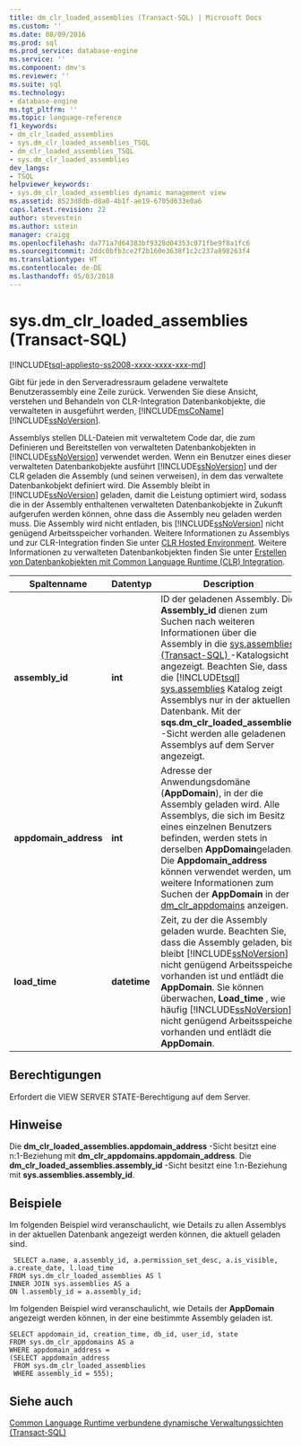 ```yaml
---
title: dm_clr_loaded_assemblies (Transact-SQL) | Microsoft Docs
ms.custom: ''
ms.date: 08/09/2016
ms.prod: sql
ms.prod_service: database-engine
ms.service: ''
ms.component: dmv's
ms.reviewer: ''
ms.suite: sql
ms.technology:
- database-engine
ms.tgt_pltfrm: ''
ms.topic: language-reference
f1_keywords:
- dm_clr_loaded_assemblies
- sys.dm_clr_loaded_assemblies_TSQL
- dm_clr_loaded_assemblies_TSQL
- sys.dm_clr_loaded_assemblies
dev_langs:
- TSQL
helpviewer_keywords:
- sys.dm_clr_loaded_assemblies dynamic management view
ms.assetid: 8523d8db-d8a0-4b1f-ae19-6705d633e0a6
caps.latest.revision: 22
author: stevestein
ms.author: sstein
manager: craigg
ms.openlocfilehash: da771a7d64383bf9328d04353c071fbe9f8a1fc6
ms.sourcegitcommit: 2ddc0bfb3ce2f2b160e3638f1c2c237a898263f4
ms.translationtype: HT
ms.contentlocale: de-DE
ms.lasthandoff: 05/03/2018
---
```

# <a name="sysdmclrloadedassemblies-transact-sql"></a>sys.dm_clr_loaded_assemblies (Transact-SQL)
[!INCLUDE[tsql-appliesto-ss2008-xxxx-xxxx-xxx-md](../../includes/tsql-appliesto-ss2008-xxxx-xxxx-xxx-md.md)]

  Gibt für jede in den Serveradressraum geladene verwaltete Benutzerassembly eine Zeile zurück. Verwenden Sie diese Ansicht, verstehen und Behandeln von CLR-Integration Datenbankobjekte, die verwalteten in ausgeführt werden, [!INCLUDE[msCoName](../../includes/msconame-md.md)] [!INCLUDE[ssNoVersion](../../includes/ssnoversion-md.md)].  
  
 Assemblys stellen DLL-Dateien mit verwaltetem Code dar, die zum Definieren und Bereitstellen von verwalteten Datenbankobjekten in [!INCLUDE[ssNoVersion](../../includes/ssnoversion-md.md)] verwendet werden. Wenn ein Benutzer eines dieser verwalteten Datenbankobjekte ausführt [!INCLUDE[ssNoVersion](../../includes/ssnoversion-md.md)] und der CLR geladen die Assembly (und seinen verweisen), in dem das verwaltete Datenbankobjekt definiert wird. Die Assembly bleibt in [!INCLUDE[ssNoVersion](../../includes/ssnoversion-md.md)] geladen, damit die Leistung optimiert wird, sodass die in der Assembly enthaltenen verwalteten Datenbankobjekte in Zukunft aufgerufen werden können, ohne dass die Assembly neu geladen werden muss. Die Assembly wird nicht entladen, bis [!INCLUDE[ssNoVersion](../../includes/ssnoversion-md.md)] nicht genügend Arbeitsspeicher vorhanden. Weitere Informationen zu Assemblys und zur CLR-Integration finden Sie unter [CLR Hosted Environment](../../relational-databases/clr-integration/clr-integration-architecture-clr-hosted-environment.md). Weitere Informationen zu verwalteten Datenbankobjekten finden Sie unter [Erstellen von Datenbankobjekten mit Common Language Runtime &#40;CLR&#41; Integration](../../relational-databases/clr-integration/database-objects/building-database-objects-with-common-language-runtime-clr-integration.md).  

  
|Spaltenname|Datentyp|Description|  
|-----------------|---------------|-----------------|  
|**assembly_id**|**int**|ID der geladenen Assembly. Die **Assembly_id** dienen zum Suchen nach weiteren Informationen über die Assembly in die [sys.assemblies &#40;Transact-SQL&#41; ](../../relational-databases/system-catalog-views/sys-assemblies-transact-sql.md) -Katalogsicht angezeigt. Beachten Sie, dass die [!INCLUDE[tsql](../../includes/tsql-md.md)] [sys.assemblies](../../relational-databases/system-catalog-views/sys-assemblies-transact-sql.md) Katalog zeigt Assemblys nur in der aktuellen Datenbank. Mit der **sqs.dm_clr_loaded_assemblies** -Sicht werden alle geladenen Assemblys auf dem Server angezeigt.|  
|**appdomain_address**|**int**|Adresse der Anwendungsdomäne (**AppDomain**), in der die Assembly geladen wird. Alle Assemblys, die sich im Besitz eines einzelnen Benutzers befinden, werden stets in derselben **AppDomain**geladen. Die **Appdomain_address** können verwendet werden, um weitere Informationen zum Suchen der **AppDomain** in der [dm_clr_appdomains](../../relational-databases/system-dynamic-management-views/sys-dm-clr-appdomains-transact-sql.md) anzeigen.|  
|**load_time**|**datetime**|Zeit, zu der die Assembly geladen wurde. Beachten Sie, dass die Assembly geladen, bis bleibt [!INCLUDE[ssNoVersion](../../includes/ssnoversion-md.md)] nicht genügend Arbeitsspeicher vorhanden ist und entlädt die **AppDomain**. Sie können überwachen, **Load_time** , wie häufig [!INCLUDE[ssNoVersion](../../includes/ssnoversion-md.md)] nicht genügend Arbeitsspeicher vorhanden und entlädt die **AppDomain**.|  
  
## <a name="permissions"></a>Berechtigungen  
 Erfordert die VIEW SERVER STATE-Berechtigung auf dem Server.  
  
## <a name="remarks"></a>Hinweise  
 Die **dm_clr_loaded_assemblies.appdomain_address** -Sicht besitzt eine n:1-Beziehung mit  **dm_clr_appdomains.appdomain_address**. Die **dm_clr_loaded_assemblies.assembly_id** -Sicht besitzt eine 1:n-Beziehung mit **sys.assemblies.assembly_id**.  
  
## <a name="examples"></a>Beispiele  
 Im folgenden Beispiel wird veranschaulicht, wie Details zu allen Assemblys in der aktuellen Datenbank angezeigt werden können, die aktuell geladen sind.  
  
```  
 SELECT a.name, a.assembly_id, a.permission_set_desc, a.is_visible, a.create_date, l.load_time   
FROM sys.dm_clr_loaded_assemblies AS l   
INNER JOIN sys.assemblies AS a  
ON l.assembly_id = a.assembly_id;  
```  
  
 Im folgenden Beispiel wird veranschaulicht, wie Details der **AppDomain** angezeigt werden können, in der eine bestimmte Assembly geladen ist.  
  
```  
SELECT appdomain_id, creation_time, db_id, user_id, state  
FROM sys.dm_clr_appdomains AS a  
WHERE appdomain_address =   
(SELECT appdomain_address   
 FROM sys.dm_clr_loaded_assemblies  
 WHERE assembly_id = 555);  
```  
  
## <a name="see-also"></a>Siehe auch  
 [Common Language Runtime verbundene dynamische Verwaltungssichten &#40;Transact-SQL&#41;](../../relational-databases/system-dynamic-management-views/common-language-runtime-related-dynamic-management-views-transact-sql.md)  
  
  
